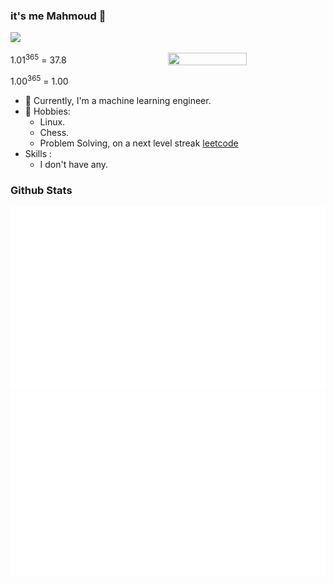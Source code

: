 ### it's me Mahmoud 👋
<p align="left"> <img src="https://komarev.com/ghpvc/?username=AYehia0&label=Profile%20views&color=0e75b6&style=flat" /> </p>

<img src="https://media.giphy.com/media/38bFvh7mpryOA/giphy-downsized-large.gif"  align="right" width="50%" height="50%"/>

1.01<sup>365</sup> = 37.8
   
1.00<sup>365</sup> = 1.00
- 🔭 Currently, I'm a machine learning engineer.
- 💬 Hobbies:
  - Linux.
  - Chess.
  - Problem Solving, on a next level streak [leetcode](https://leetcode.com/mahmoudghareeb11111/)
- Skills : 
  - I don't have any.

### Github Stats
<a>

  ![](https://github.com/Mahmoud-ghareeb/Mahmoud-ghareeb/blob/master/generated/overview.svg)
  ![](https://github.com/Mahmoud-ghareeb/Mahmoud-ghareeb/blob/master/generated/languages.svg)
 
</a>
